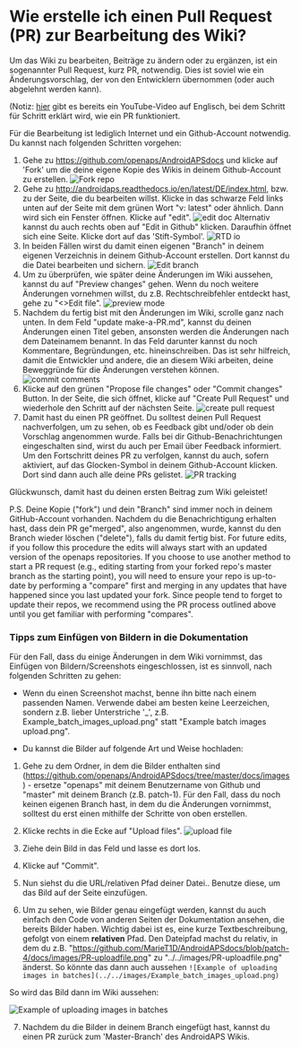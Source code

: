 # Wie erstelle ich einen Pull Request (PR) zur Bearbeitung des Wiki?

Um das Wiki zu bearbeiten, Beiträge zu ändern oder zu ergänzen, ist ein sogenannter Pull Request, kurz PR, notwendig. Dies ist soviel wie ein Änderungsvorschlag, der von den Entwicklern übernommen (oder auch abgelehnt werden kann).

(Notiz: [hier](https://youtu.be/4b6tsL0_kzg) gibt es bereits ein YouTube-Video auf Englisch, bei dem Schritt für Schritt erklärt wird, wie ein PR funktioniert.

Für die Bearbeitung ist lediglich Internet und ein Github-Account notwendig. Du kannst nach folgenden Schritten vorgehen: 

1. Gehe zu  https://github.com/openaps/AndroidAPSdocs und klicke auf 'Fork' um die deine eigene Kopie des Wikis in deinem Github-Account zu erstellen.
![Fork repo](../../images/PR0.png)
2. Gehe zu http://androidaps.readthedocs.io/en/latest/DE/index.html, bzw. zu der Seite, die du bearbeiten willst. Klicke in das schwarze Feld links unten auf der Seite mit dem grünen Wort "v: latest" oder ähnlich. Dann wird sich ein Fenster öffnen. Klicke auf "edit".
![edit doc](../../images/PR1.png)
Alternativ kannst du auch rechts oben auf "Edit in Github" klicken. Daraufhin öffnet sich eine Seite. Klicke dort auf das 'Stift-Symbol'. 
![RTD io](../../images/PR2.png)
3. In beiden Fällen wirst du damit einen eigenen "Branch" in deinem eigenen Verzeichnis in deinem Github-Account erstellen. Dort kannst du die Datei bearbeiten und sichern.
![Edit branch](../../images/PR3.png)
4. Um zu überprüfen, wie später deine Änderungen im Wiki aussehen, kannst du auf "Preview changes" gehen. Wenn du noch weitere Änderungen vornehmen willst, du z.B. Rechtschreibfehler entdeckt hast, gehe zu "<>Edit file".
![preview mode](../../images/PR5.png)
5. Nachdem du fertig bist mit den Änderungen im Wiki, scrolle ganz nach unten. In dem Feld "update make-a-PR.md", kannst du deinen Änderungen einen Titel geben, ansonsten werden die Änderungen nach dem Dateinamem benannt. In das Feld darunter kannst du noch Kommentare, Begründungen, etc. hineinschreiben. Das ist sehr hilfreich, damit die Entwickler und andere, die an diesem Wiki arbeiten, deine Beweggründe für die Änderungen verstehen können.
![commit comments](../../images/PR4.png)
6. Klicke auf den grünen "Propose file changes" oder "Commit changes" Button. In der Seite, die sich öffnet, klicke auf "Create Pull Request" und wiederhole den Schritt auf der nächsten Seite.
![create pull request](../../images/PR6.png)
7. Damit hast du einen PR geöffnet. Du solltest deinen Pull Request nachverfolgen, um zu sehen, ob es Feedback gibt und/oder ob dein Vorschlag angenommen wurde. Falls bei dir Github-Benachrichtungen eingeschalten sind, wirst du auch per Email über Feedback informiert. Um den Fortschritt deines PR zu verfolgen, kannst du auch, sofern aktiviert, auf das Glocken-Symbol in deinem Github-Account klicken. Dort sind dann auch alle deine PRs gelistet.
![PR tracking](../../images/PR7.png)

Glückwunsch, damit hast du deinen ersten Beitrag zum Wiki geleistet!

P.S. Deine Kopie ("fork") und dein "Branch" sind immer noch in deinem GitHub-Account vorhanden. Nachdem du die Benachrichtigung erhalten hast, dass dein PR ge"merged", also angenommen, wurde, kannst du den Branch wieder löschen ("delete"), falls du damit fertig bist.
For future edits, if you follow this procedure the edits will always start with an updated version of the openaps repositories.  If you choose to use another method to start a PR request (e.g., editing starting from your forked repo's master branch as the starting point), you will need to ensure your repo is up-to-date by performing a "compare" first and merging in any updates that have happened since you last updated your fork.  Since people tend to forget to update their repos, we recommend using the PR process outlined above until you get familiar with performing "compares".

### Tipps zum Einfügen von Bildern in die Dokumentation

Für den Fall, dass du einige Änderungen in dem Wiki vornimmst, das Einfügen von Bildern/Screenshots eingeschlossen, ist es sinnvoll, nach folgenden Schritten zu gehen:

* Wenn du einen Screenshot machst, benne ihn bitte nach einem passenden Namen. Verwende dabei am besten keine Leerzeichen, sondern z.B. lieber Unterstriche '_', z.B. Example_batch_images_upload.png" statt "Example batch images upload.png". 

* Du kannst die Bilder auf folgende Art und Weise hochladen:
 
 1. Gehe zu dem Ordner, in dem die Bilder enthalten sind (https://github.com/openaps/AndroidAPSdocs/tree/master/docs/images) - ersetze "openaps" mit deinem Benutzername von Github und "master" mit deinem Branch (z.B. patch-1). Für den Fall, dass du noch keinen eigenen Branch hast, in dem du die Änderungen vornimmst, solltest du erst einen mithilfe der Schritte von oben erstellen.
 
 2. Klicke rechts in die Ecke auf "Upload files".
  ![upload file](../../images/PR-uploadfile.png)
 
 3. Ziehe dein Bild in das Feld und lasse es dort los.
 
 4. Klicke auf "Commit".
 
 5. Nun siehst du die URL/relativen Pfad deiner Datei.. Benutze diese, um das Bild auf der Seite einzufügen. 
 
 6. Um zu sehen, wie Bilder genau eingefügt werden, kannst du auch einfach den Code von anderen Seiten der Dokumentation ansehen, die bereits Bilder haben. Wichtig dabei ist es, eine kurze Textbeschreibung, gefolgt von einem **relativen** Pfad. Den Dateipfad machst du relativ, in dem du z.B. "https://github.com/MarieT1D/AndroidAPSdocs/blob/patch-4/docs/images/PR-uploadfile.png" zu "../../images/PR-uploadfile.png" änderst. So könnte das dann auch aussehen `![Example of uploading images in batches](../../images/Example_batch_images_upload.png)`
 
 So wird das Bild dann im Wiki aussehen:
 
![Example of uploading images in batches](../../images/Example_batch_images_upload.png)

 7. Nachdem du die Bilder in deinem Branch eingefügt hast, kannst du einen PR zurück zum 'Master-Branch' des AndroidAPS Wikis.

